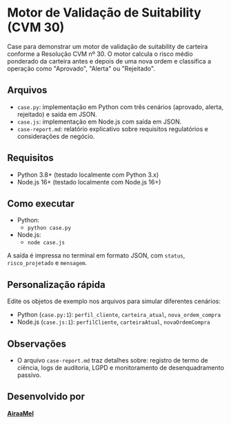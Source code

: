 # Motor de Validação de Suitability (CVM 30)

Case para demonstrar um motor de validação de suitability de carteira conforme a Resolução CVM nº 30. O motor calcula o risco médio ponderado da carteira antes e depois de uma nova ordem e classifica a operação como "Aprovado", "Alerta" ou "Rejeitado".

## Arquivos
- `case.py`: implementação em Python com três cenários (aprovado, alerta, rejeitado) e saída em JSON.
- `case.js`: implementação em Node.js com saída em JSON.
- `case-report.md`: relatório explicativo sobre requisitos regulatórios e considerações de negócio.

## Requisitos
- Python 3.8+ (testado localmente com Python 3.x)
- Node.js 16+ (testado localmente com Node.js 16+)

## Como executar
- Python:
  - `python case.py`
- Node.js:
  - `node case.js`

A saída é impressa no terminal em formato JSON, com `status`, `risco_projetado` e `mensagem`.

## Personalização rápida
Edite os objetos de exemplo nos arquivos para simular diferentes cenários:
- Python (`case.py:1`): `perfil_cliente`, `carteira_atual`, `nova_ordem_compra`
- Node.js (`case.js:1`): `perfilCliente`, `carteiraAtual`, `novaOrdemCompra`

## Observações
- O arquivo `case-report.md` traz detalhes sobre: registro de termo de ciência, logs de auditoria, LGPD e monitoramento de desenquadramento passivo.

## Desenvolvido por
**[AiraaMel](https://www.linkedin.com/in/aira-mel/)**